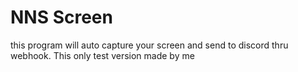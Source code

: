 # NNS Screen
this program will auto capture your screen and send to discord thru webhook. This only test version made by me
